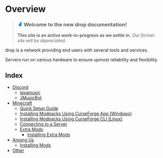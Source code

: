 # Overview

> ### <img src="https://raw.githubusercontent.com/drop8k/docs/main/assets/logo.png" width="16"> **Welcome to the new drop documentation!** 
> **This site is an active work-in-progress as we settle in.** *Our former site will be depreciated.*

drop is a network providing end users with several tools and services.

Servers run on various hardware to ensure upmost reliability and flexibility.

## Index

- [Discord](https://drop8k.github.io/docs/discord/main.html)
   - [lavamusic](https://drop8k.github.io/docs/discord/commands/lavamusic.html)
   - [JMusicBot](https://drop8k.github.io/docs/discord/commands/jmusicbot.html)
- [Minecraft](https://drop8k.github.io/docs/minecraft/main.html)
   - [Quick Setup Guide](https://drop8k.github.io/docs/minecraft/quicksetup.html)
   - [Installing Modpacks Using CurseForge App (Windows)](https://drop8k.github.io/docs/minecraft/installation/windows.html)
   - [Installing Modpacks Using CurseForge CLI (Linux)](https://drop8k.github.io/docs/minecraft/installation/linux.html)
   - [Connecting to a Server](https://drop8k.github.io/docs/minecraft/connect.html)
   - [Extra Mods](https://drop8k.github.io/docs/minecraft/extras/main.html)
      - [Installing Extra Mods](https://drop8k.github.io/docs/minecraft/extras/installation.html)
- [Among Us](https://drop8k.github.io/docs/amongus/main.html)
   - [Installing Mods](https://drop8k.github.io/docs/amongus/installation1.html)
- [Other](https://drop8k.github.io/docs/misc/main.html)
